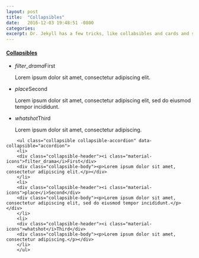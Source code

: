 ```yaml
---
layout: post
title:  "Collapsibles"
date:   2016-12-03 19:48:51 -0800
categories:
excerpt: Dr. Jekyll has a few tricks, like collabsibles and cards and such
---
```

#### [Collapsibles](http://materializecss.com/collapsible.html)

<ul class="collapsible collapsible-accordion" data-collapsible="accordion">
<li>
<div class="collapsible-header"><i class="material-icons">filter_drama</i>First</div>
<div class="collapsible-body"><p>Lorem ipsum dolor sit amet, consectetur adipiscing elit.</p></div>
</li>
<li>
<div class="collapsible-header"><i class="material-icons">place</i>Second</div>
<div class="collapsible-body"><p>Lorem ipsum dolor sit amet, consectetur adipiscing elit, sed do eiusmod tempor incididunt.</p></div>
</li>
<li>
<div class="collapsible-header"><i class="material-icons">whatshot</i>Third</div>
<div class="collapsible-body"><p>Lorem ipsum dolor sit amet, consectetur adipiscing.</p></div>
</li>
</ul>



~~~~
    <ul class="collapsible collapsible-accordion" data-collapsible="accordion">
    <li>
    <div class="collapsible-header"><i class="material-icons">filter_drama</i>First</div>
    <div class="collapsible-body"><p>Lorem ipsum dolor sit amet, consectetur adipiscing elit.</p></div>
    </li>
    <li>
    <div class="collapsible-header"><i class="material-icons">place</i>Second</div>
    <div class="collapsible-body"><p>Lorem ipsum dolor sit amet, consectetur adipiscing elit, sed do eiusmod tempor incididunt.</p></div>
    </li>
    <li>
    <div class="collapsible-header"><i class="material-icons">whatshot</i>Third</div>
    <div class="collapsible-body"><p>Lorem ipsum dolor sit amet, consectetur adipiscing.</p></div>
    </li>
    </ul>
~~~~




<!--
#### Aligning things doesn't work

<div style="width: 100%;" class="valign-wrapper">
<div class="valign center-align">centered?</div>
</div>
-->


        